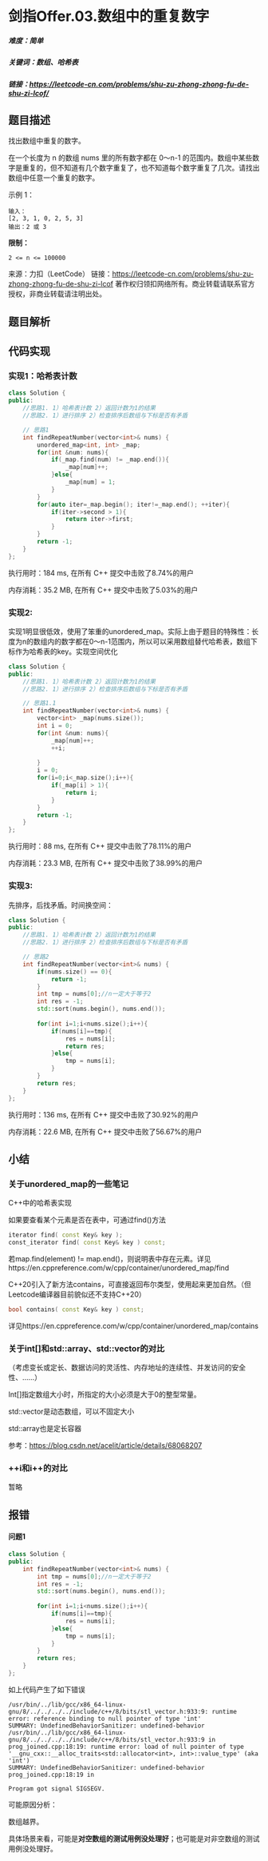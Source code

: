

# 剑指Offer.03.数组中的重复数字

##### 难度：简单

##### 关键词：数组、哈希表

##### 链接：https://leetcode-cn.com/problems/shu-zu-zhong-zhong-fu-de-shu-zi-lcof/

## 题目描述

找出数组中重复的数字。


在一个长度为 n 的数组 nums 里的所有数字都在 0～n-1 的范围内。数组中某些数字是重复的，但不知道有几个数字重复了，也不知道每个数字重复了几次。请找出数组中任意一个重复的数字。

示例 1：

```
输入：
[2, 3, 1, 0, 2, 5, 3]
输出：2 或 3 
```

**限制：**

```
2 <= n <= 100000
```

来源：力扣（LeetCode）
链接：https://leetcode-cn.com/problems/shu-zu-zhong-zhong-fu-de-shu-zi-lcof
著作权归领扣网络所有。商业转载请联系官方授权，非商业转载请注明出处。

## 题目解析

## 代码实现

### 实现1：哈希表计数

```c++
class Solution {
public:
    //思路1. 1）哈希表计数 2）返回计数为1的结果
    //思路2. 1）进行排序 2）检查排序后数组与下标是否有矛盾

    // 思路1
    int findRepeatNumber(vector<int>& nums) {
        unordered_map<int, int> _map;
        for(int &num: nums){
            if(_map.find(num) != _map.end()){
                _map[num]++;
            }else{
                _map[num] = 1;
            }
        }
        for(auto iter=_map.begin(); iter!=_map.end(); ++iter){
            if(iter->second > 1){
                return iter->first;
            }
        }
        return -1;
    }
};
```

执行用时：184 ms, 在所有 C++ 提交中击败了8.74%的用户

内存消耗：35.2 MB, 在所有 C++ 提交中击败了5.03%的用户

### 实现2:

实现1明显很低效，使用了笨重的unordered_map。实际上由于题目的特殊性：长度为n的数组内的数字都在0～n-1范围内，所以可以采用数组替代哈希表，数组下标作为哈希表的key。实现空间优化

```c++
class Solution {
public:
    //思路1. 1）哈希表计数 2）返回计数为1的结果
    //思路2. 1）进行排序 2）检查排序后数组与下标是否有矛盾

    // 思路1.1
    int findRepeatNumber(vector<int>& nums) {
        vector<int> _map(nums.size());
        int i = 0;
        for(int &num: nums){
            _map[num]++;
            ++i;
         
        }
        i = 0;
        for(i=0;i<_map.size();i++){
            if(_map[i] > 1){
                return i;
            }
        }
        return -1;
    }
};
```

执行用时：88 ms, 在所有 C++ 提交中击败了78.11%的用户

内存消耗：23.3 MB, 在所有 C++ 提交中击败了38.99%的用户

### 实现3:

先排序，后找矛盾。时间换空间：

```c++
class Solution {
public:
    //思路1. 1）哈希表计数 2）返回计数为1的结果
    //思路2. 1）进行排序 2）检查排序后数组与下标是否有矛盾

    // 思路2
    int findRepeatNumber(vector<int>& nums) {
        if(nums.size() == 0){
            return -1;
        }
        int tmp = nums[0];//n一定大于等于2
        int res = -1;
        std::sort(nums.begin(), nums.end());
        
        for(int i=1;i<nums.size();i++){
            if(nums[i]==tmp){
                res = nums[i];
                return res;
            }else{
                tmp = nums[i];
            }
        }
        return res;
    }
};
```

执行用时：136 ms, 在所有 C++ 提交中击败了30.92%的用户

内存消耗：22.6 MB, 在所有 C++ 提交中击败了56.67%的用户

## 小结

### 关于unordered_map的一些笔记

C++中的哈希表实现

如果要查看某个元素是否在表中，可通过find()方法

```c++
iterator find( const Key& key );
const_iterator find( const Key& key ) const;
```

若map.find(element) != map.end()，则说明表中存在元素。详见https://en.cppreference.com/w/cpp/container/unordered_map/find

C++20引入了新方法contains，可直接返回布尔类型，使用起来更加自然。（但Leetcode编译器目前貌似还不支持C++20）

```c++
bool contains( const Key& key ) const;
```

详见https://en.cppreference.com/w/cpp/container/unordered_map/contains

### 关于int[]和std::array、std::vector的对比

（考虑变长或定长、数据访问的灵活性、内存地址的连续性、并发访问的安全性、……）

Int[]指定数组大小时，所指定的大小必须是大于0的整型常量。

std::vector是动态数组，可以不固定大小

std::array也是定长容器

参考：https://blog.csdn.net/acelit/article/details/68068207

### ++i和i++的对比

暂略

## 报错

#### 问题1

```c++
class Solution {
public:
    int findRepeatNumber(vector<int>& nums) {
        int tmp = nums[0];//n一定大于等于2
        int res = -1;
        std::sort(nums.begin(), nums.end());
        
        for(int i=1;i<nums.size();i++){
            if(nums[i]==tmp){
                res = nums[i];
            }else{
                tmp = nums[i];
            }
        }
        return res;
    }
};
```

如上代码产生了如下错误

```
/usr/bin/../lib/gcc/x86_64-linux-gnu/8/../../../../include/c++/8/bits/stl_vector.h:933:9: runtime error: reference binding to null pointer of type 'int'
SUMMARY: UndefinedBehaviorSanitizer: undefined-behavior /usr/bin/../lib/gcc/x86_64-linux-gnu/8/../../../../include/c++/8/bits/stl_vector.h:933:9 in 
prog_joined.cpp:18:19: runtime error: load of null pointer of type '__gnu_cxx::__alloc_traits<std::allocator<int>, int>::value_type' (aka 'int')
SUMMARY: UndefinedBehaviorSanitizer: undefined-behavior prog_joined.cpp:18:19 in 

Program got signal SIGSEGV.
```

可能原因分析：

数组越界。

具体场景来看，可能是**对空数组的测试用例没处理好**；也可能是对非空数组的测试用例没处理好。
